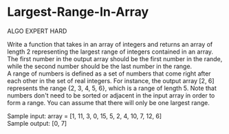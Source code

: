# Largest-Range-In-Array

ALGO EXPERT HARD

Write a function that takes in an array of integers and returns an array of length 2 representing the largest range of integers contained in an array.<br>
The first number in the output array should be the first number in the rande, while the second number should be the last number in the range. <br>
A range of numbers is defined as a set of numbers that come right after each other in the set of real integers. For instance, the output array [2, 6]<br> represents the range {2, 3, 4, 5, 6}, which is a range of length 5. Note that numbers don't need to be sorted or adjacent in the input array in order to<br> form a range. You can assume that there will only be one largest range. 

Sample input: array = [1, 11, 3, 0, 15, 5, 2, 4, 10, 7, 12, 6]<br>
Sample output: [0, 7]<br>
